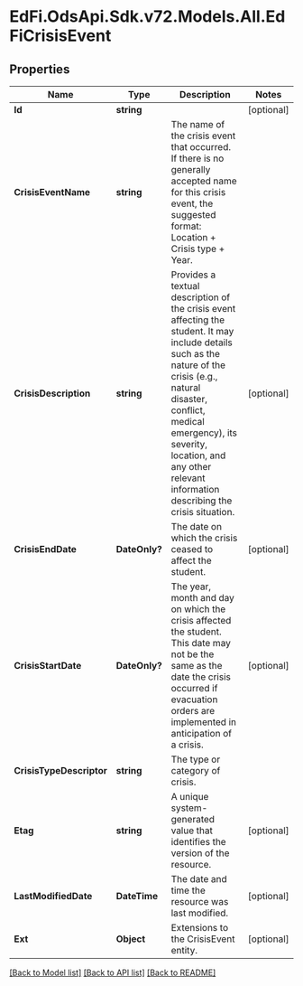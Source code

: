 # EdFi.OdsApi.Sdk.v72.Models.All.EdFiCrisisEvent

## Properties

Name | Type | Description | Notes
------------ | ------------- | ------------- | -------------
**Id** | **string** |  | [optional] 
**CrisisEventName** | **string** | The name of the crisis event that occurred. If there is no generally accepted name for this crisis event, the suggested format: Location + Crisis type + Year. | 
**CrisisDescription** | **string** | Provides a textual description of the crisis event affecting the student. It may include details such as the nature of the crisis (e.g., natural disaster, conflict, medical emergency), its severity, location, and any other relevant information describing the crisis situation. | [optional] 
**CrisisEndDate** | **DateOnly?** | The date on which the crisis ceased to affect the student. | [optional] 
**CrisisStartDate** | **DateOnly?** | The year, month and day on which the crisis affected the student. This date may not be the same as the date the crisis occurred if evacuation orders are implemented in anticipation of a crisis. | [optional] 
**CrisisTypeDescriptor** | **string** | The type or category of crisis. | 
**Etag** | **string** | A unique system-generated value that identifies the version of the resource. | [optional] 
**LastModifiedDate** | **DateTime** | The date and time the resource was last modified. | [optional] 
**Ext** | **Object** | Extensions to the CrisisEvent entity. | [optional] 

[[Back to Model list]](../README.md#documentation-for-models) [[Back to API list]](../README.md#documentation-for-api-endpoints) [[Back to README]](../README.md)

